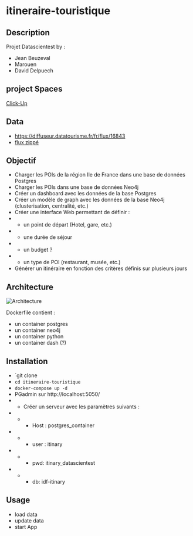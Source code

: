 # itineraire-touristique

## Description
Projet Datascientest by :
* Jean Beuzeval
* Marouen 
* David Delpuech

## project Spaces
[Click-Up](https://app.clickup.com/4714782/v/l/s/90030384214)

## Data
* https://diffuseur.datatourisme.fr/fr/flux/16843 
* [flux zippé](raw_data/flux-16843-202305310721.zip)

## Objectif
* Charger les POIs de la région Ile de France dans une base de données Postgres
* Charger les POIs dans une base de données Neo4j
* Créer un dashboard avec les données de la base Postgres
* Créer un modèle de graph avec les données de la base Neo4j (clusterisation, centralité, etc.)
* Créer une interface Web permettant de définir :
* * un point de départ (Hotel, gare, etc.)
* * une durée de séjour
* * un budget ?
* * un type de POI (restaurant, musée, etc.)
* Générer un itinéraire en fonction des critères définis sur plusieurs jours

## Architecture
![Architecture](raw_data/architecture.png)

Dockerfile contient :
* un container postgres
* un container neo4j
* un container python
* un container dash (?)

## Installation
* `git clone
* `cd itineraire-touristique`
* `docker-compose up -d`
* PGadmin sur http://localhost:5050/ 
* * Créer un serveur avec les paramètres suivants :
* * * Host : postgres_container
* * * user : itinary
* * * pwd: itinary_datascientest
* * * db: idf-itinary

## Usage
* load data
* update data
* start App